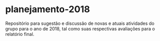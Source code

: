 # planejamento-2018
 Repositório para sugestão e discussão de novas e atuais atividades do grupo para o ano de 2018, tal como suas respectivas avaliações para o relatório final.
